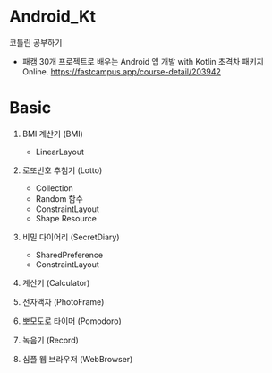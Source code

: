 # Android_Kt
코틀린 공부하기

- 패캠 30개 프로젝트로 배우는 Android 앱 개발 with Kotlin 초격차 패키지 Online.
  https://fastcampus.app/course-detail/203942

# Basic
  1. BMI 계산기 (BMI)
     * LinearLayout
    
  2. 로또번호 추첨기 (Lotto)
     * Collection
     * Random 함수
     * ConstraintLayout
     * Shape Resource
  
  3. 비밀 다이어리 (SecretDiary)
     * SharedPreference
     * ConstraintLayout
  
  4. 계산기 (Calculator)
  5. 전자액자 (PhotoFrame)
  6. 뽀모도로 타이머 (Pomodoro)
  7. 녹음기 (Record)
  8. 심플 웹 브라우저 (WebBrowser)
